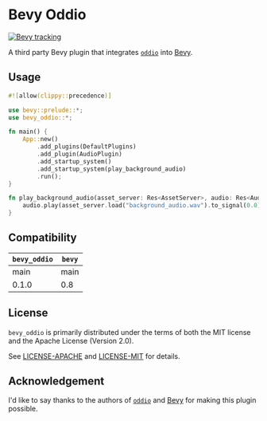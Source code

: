# Bevy Oddio

[![Bevy tracking](https://img.shields.io/badge/Bevy%20tracking-main-lightblue)](https://github.com/bevyengine/bevy/blob/main/docs/plugins_guidelines.md#main-branch-tracking)

A third party Bevy plugin that integrates [`oddio`] into [Bevy].

[`oddio`]: https://github.com/Ralith/oddio
[Bevy]: https://github.com/bevyengine/bevy

## Usage

```rust
#![allow(clippy::precedence)]

use bevy::prelude::*;
use bevy_oddio::*;

fn main() {
    App::new()
        .add_plugins(DefaultPlugins)
        .add_plugin(AudioPlugin)
        .add_startup_system()
        .add_startup_system(play_background_audio)
        .run();
}

fn play_background_audio(asset_server: Res<AssetServer>, audio: Res<Audio>) {
    audio.play(asset_server.load("background_audio.wav").to_signal(0.0));
}
```

## Compatibility

| `bevy_oddio`  | `bevy` |
| ------------- | ------ |
| main          | main   |
| 0.1.0         | 0.8    |

## License

`bevy_oddio` is primarily distributed under the terms of both the MIT license
and the Apache License (Version 2.0).

See [LICENSE-APACHE](LICENSE-APACHE) and [LICENSE-MIT](LICENSE-MIT) for details.

## Acknowledgement

I'd like to say thanks to the authors of [`oddio`] and [Bevy] for making this plugin possible.